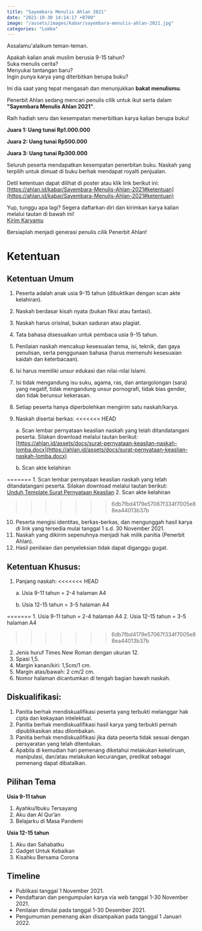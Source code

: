 ```yaml
---
title: "Sayembara Menulis Ahlan 2021"
date: "2021-10-30 14:14:17 +0700"
image: "/assets/images/kabar/sayembara-menulis-ahlan-2021.jpg"
categories: "Lomba"
---
```


Assalamu'alaikum teman-teman.

<div class="alert alert-warning" role="alert">
Apakah kalian anak muslim berusia 9-15 tahun?<br />
Suka menulis cerita?<br />
Menyukai tantangan baru?<br />
Ingin punya karya yang diterbitkan berupa buku?
</div>

Ini dia saat yang tepat mengasah dan menunjukkan **bakat menulismu**. 

Penerbit Ahlan sedang mencari penulis cilik untuk ikut serta dalam **"Sayembara Menulis Ahlan 2021"**.

Raih hadiah seru dan kesempatan menerbitkan karya kalian berupa buku!
   
**Juara 1: Uang tunai Rp1.000.000** 

**Juara 2: Uang tunai Rp500.000**

**Juara 3: Uang tunai Rp300.000**

Seluruh peserta mendapatkan kesempatan penerbitan buku. Naskah yang terpilih untuk dimuat di buku berhak mendapat royalti penjualan.

Detil ketentuan dapat dilihat di poster atau klik link berikut ini:<br />
[https://ahlan.id/kabar/Sayembara-Menulis-Ahlan-2021#ketentuan](https://ahlan.id/kabar/Sayembara-Menulis-Ahlan-2021#ketentuan)

Yup, tunggu apa lagi? Segera daftarkan diri dan kirimkan karya kalian melalui tautan di bawah ini!<br />
[Kirim Karyamu](https://forms.gle/RxFhad7LpXUFU5yB9)

Bersiaplah menjadi generasi penulis cilik Penerbit Ahlan!

# Ketentuan
## Ketentuan Umum

1. Peserta adalah anak usia 9-15 tahun (dibuktikan dengan scan akte kelahiran).
2. Naskah berdasar kisah nyata (bukan fiksi atau fantasi).
3. Naskah harus orisinal, bukan saduran atau plagiat.
4. Tata bahasa disesuaikan untuk pembaca usia 9-15 tahun.
5. Penilaian naskah mencakup kesesuaian tema, isi, teknik, dan gaya penulisan, serta penggunaan bahasa (harus memenuhi kesesuaian kaidah dan keterbacaan).
6. Isi harus memiliki unsur edukasi dan nilai-nilai Islami. 
7. Isi tidak mengandung isu suku, agama, ras, dan antargolongan (sara) yang negatif, tidak mengandung unsur pornografi, tidak bias gender, dan tidak berunsur kekerasan.
8. Setiap peserta hanya diperbolehkan mengirim satu naskah/karya.
9. Naskah disertai berkas:
<<<<<<< HEAD
    
    a. Scan lembar pernyataan keaslian naskah yang telah ditandatangani peserta. Silakan download melalui tautan berikut: [https://ahlan.id/assets/docs/surat-pernyataan-keaslian-naskah-lomba.docx](https://ahlan.id/assets/docs/surat-pernyataan-keaslian-naskah-lomba.docx)
    
    b. Scan akte kelahiran

=======
    1. Scan lembar pernyataan keaslian naskah yang telah ditandatangani peserta. Silakan download melalui tautan berikut: <br />
    [Unduh Template Surat Pernyataan Keaslian](https://ahlan.id/assets/docs/surat-pernyataan-keaslian-naskah-lomba.docx)
    2. Scan akte kelahiran
>>>>>>> 6db7fbd4179e57067f334f7005e88ea44013b37b
10. Peserta mengisi identitas, berkas-berkas, dan mengunggah hasil karya di link yang tersedia mulai tanggal 1 s.d. 30 November 2021. 
11. Naskah yang dikirim sepenuhnya menjadi hak milik panitia (Penerbit Ahlan).
12. Hasil penilaian dan penyeleksian tidak dapat diganggu gugat.
       
## Ketentuan Khusus:

1. Panjang naskah:
<<<<<<< HEAD

    a. Usia 9-11 tahun = 2-4 halaman A4

    b. Usia 12-15 tahun = 3-5 halaman A4

=======
    1. Usia 9-11 tahun = 2-4 halaman A4
    2. Usia 12-15 tahun = 3-5 halaman A4
>>>>>>> 6db7fbd4179e57067f334f7005e88ea44013b37b
2. Jenis huruf Times New Roman dengan ukuran 12.
3. Spasi 1,5.
4. Margin kanan/kiri: 1,5cm/1 cm.
5. Margin atas/bawah: 2 cm/2 cm.
6. Nomor halaman dicantumkan di tengah bagian bawah naskah.

## Diskualifikasi:
1. Panitia berhak mendiskualifikasi peserta yang terbukti melanggar hak cipta dan kekayaan intelektual.
2. Panitia berhak mendiskualifikasi hasil karya yang terbukti pernah dipublikasikan atau dilombakan.
3. Panitia berhak mendiskualifikasi jika data peserta tidak sesuai dengan persyaratan yang telah ditentukan.
4. Apabila di kemudian hari pemenang diketahui melakukan kekeliruan, manipulasi, dan/atau melakukan kecurangan, predikat sebagai pemenang dapat dibatalkan.

## Pilihan Tema
**Usia 9-11 tahun**
1. Ayahku/Ibuku Tersayang
2. Aku dan Al Qur’an
3. Belajarku di Masa Pandemi

**Usia 12-15 tahun**
1. Aku dan Sahabatku
2. Gadget Untuk Kebaikan
3. Kisahku Bersama Corona

## Timeline
- Publikasi tanggal 1 November 2021.
- Pendaftaran dan pengumpulan karya via web tanggal 1-30 November 2021.
- Penilaian dimulai pada tanggal 1-30 Desember 2021.
- Pengumuman pemenang akan disampaikan pada tanggal 1 Januari 2022.
